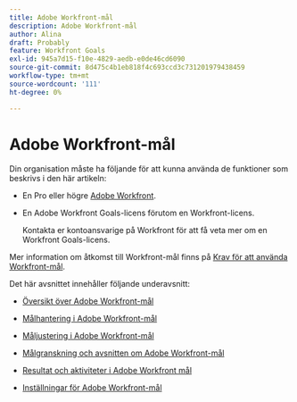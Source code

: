 ```yaml
---
title: Adobe Workfront-mål
description: Adobe Workfront-mål
author: Alina
draft: Probably
feature: Workfront Goals
exl-id: 945a7d15-f10e-4829-aedb-e0de46cd6090
source-git-commit: 8d475c4b1eb818f4c693ccd3c731201979438459
workflow-type: tm+mt
source-wordcount: '111'
ht-degree: 0%

---
```


# Adobe Workfront-mål

<!--drafted for P&P new model: the note at the top will need to be replaced with this:

Your organization must have the following to use the functionality described in this article:

* For the legacy plan and license structure: 

  * A Pro or higher [Adobe Workfront plan](https://www.workfront.com/plans). 
  * An Adobe Workfront Goals license in addition to a Workfront license.

* For the current plan and license structure:

  * An Ultimate plan 
    
    Or
    
    An additional license for Adobe Workfront Goals for the Prime or Select Adobe Workfront plans. <is there a link we can add here for the plans and what they contain?!>

Contact your Workfront account manager to learn about a Workfront Goals license.

For additional information about access to Workfront Goals, see [Requirements to use Workfront Goals](../workfront-goals/goal-management/access-needed-for-wf-goals.md).
-->

Din organisation måste ha följande för att kunna använda de funktioner som beskrivs i den här artikeln:

* En Pro eller högre [Adobe Workfront](https://www.workfront.com/plans).
* En Adobe Workfront Goals-licens förutom en Workfront-licens.

   Kontakta er kontoansvarige på Workfront för att få veta mer om en Workfront Goals-licens.

Mer information om åtkomst till Workfront-mål finns på [Krav för att använda Workfront-mål](../workfront-goals/goal-management/access-needed-for-wf-goals.md).

Det här avsnittet innehåller följande underavsnitt:

* [Översikt över Adobe Workfront-mål](../workfront-goals/goal-management/wf-goals-overview.md)
* [Målhantering i Adobe Workfront-mål](../workfront-goals/goal-management/goal-management.md)
* [Måljustering i Adobe Workfront-mål](../workfront-goals/goal-alignment/goal-alignment.md)
* [Målgranskning och avsnitten om Adobe Workfront-mål](../workfront-goals/goal-review-and-workfront-goals-sections/goal-review-wf-goals-sections.md)
* [Resultat och aktiviteter i Adobe Workfront mål](../workfront-goals/results-and-activities/results-and-activities.md)

   <!--
  <li>Tips, tricks, and troubleshooting for Workfront Goals (might come after GA)</li>
  -->

* [Inställningar för Adobe Workfront-mål](../workfront-goals/workfront-goals-settings/wf-goals-settings.md)
